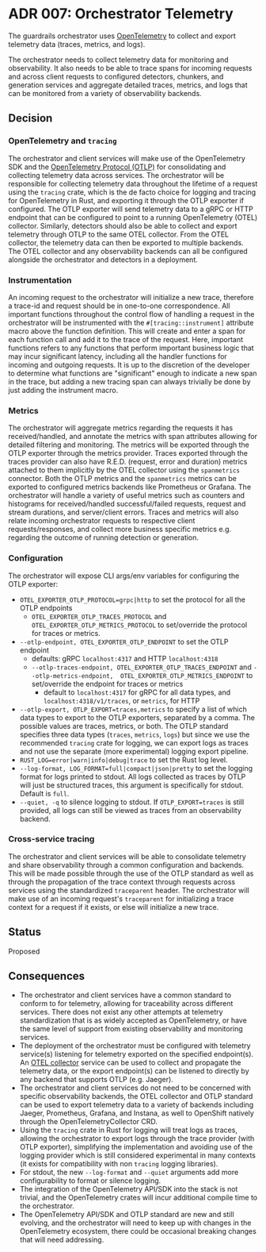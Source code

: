 # ADR 007: Orchestrator Telemetry

The guardrails orchestrator uses [OpenTelemetry](https://opentelemetry.io/) to collect and export telemetry data (traces, metrics, and logs).

The orchestrator needs to collect telemetry data for monitoring and observability. It also needs to be able to trace
spans for incoming requests and across client requests to configured detectors, chunkers, and generation services and 
aggregate detailed traces, metrics, and logs that can be monitored from a variety of observability backends.

## Decision

### OpenTelemetry and `tracing`

The orchestrator and client services will make use of the OpenTelemetry SDK and the [OpenTelemetry Protocol (OTLP)](https://opentelemetry.io/docs/specs/otel/protocol/)
for consolidating and collecting telemetry data across services. The orchestrator will be responsible for collecting
telemetry data throughout the lifetime of a request using the `tracing` crate, which is the de facto choice for logging
and tracing for OpenTelemetry in Rust, and exporting it through the OTLP exporter if configured. The OTLP exporter will
send telemetry data to a gRPC or HTTP endpoint that can be configured to point to a running OpenTelemetry (OTEL) collector.
Similarly, detectors should also be able to collect and export telemetry through OTLP to the same OTEL collector.
From the OTEL collector, the telemetry data can then be exported to multiple backends. The OTEL collector and
any observability backends can all be configured alongside the orchestrator and detectors in a deployment.

### Instrumentation
An incoming request to the orchestrator will initialize a new trace, therefore a trace-id and request should be in
one-to-one correspondence. All important functions throughout the control flow of handling a request in the orchestrator
will be instrumented with the `#[tracing::instrument]` attribute macro above the function definition. This will create
and enter a span for each function call and add it to the trace of the request. Here, important functions refers to any
functions that perform important business logic that may incur significant latency, including all the handler functions
for incoming and outgoing requests. It is up to the discretion of the developer to determine what functions are
"significant" enough to indicate a new span in the trace, but adding a new tracing span can always trivially be done by
just adding the instrument macro.

### Metrics
The orchestrator will aggregate metrics regarding the requests it has received/handled, and annotate the metrics with
span attributes allowing for detailed filtering and monitoring. The metrics will be exported through the OTLP exporter
through the metrics provider. Traces exported through the traces provider can also have R.E.D. (request, error and
duration) metrics attached to them implicitly by the OTEL collector using the `spanmetrics` connector. Both the OTLP
metrics and the `spanmetrics` metrics can be exported to configured metrics backends like Prometheus or Grafana.
The orchestrator will handle a variety of useful metrics such as counters and histograms for received/handled 
successful/failed requests, request and stream durations, and server/client errors. Traces and metrics will also relate
incoming orchestrator requests to respective client requests/responses, and collect more business specific metrics
e.g. regarding the outcome of running detection or generation.

### Configuration
The orchestrator will expose CLI args/env variables for configuring the OTLP exporter:
- `OTEL_EXPORTER_OTLP_PROTOCOL=grpc|http` to set the protocol for all the OTLP endpoints
  - `OTEL_EXPORTER_OTLP_TRACES_PROTOCOL` and `OTEL_EXPORTER_OTLP_METRICS_PROTOCOL` to set/override the protocol for
    traces or metrics.
- `--otlp-endpoint, OTEL_EXPORTER_OTLP_ENDPOINT` to set the OTLP endpoint 
  - defaults: gRPC `localhost:4317` and HTTP `localhost:4318`
  - `--otlp-traces-endpoint, OTEL_EXPORTER_OTLP_TRACES_ENDPOINT` and `--otlp-metrics-endpoint, 
    OTEL_EXPORTER_OTLP_METRICS_ENDPOINT` to set/override the endpoint for traces or metrics
    - default to `localhost:4317` for gRPC for all data types, and `localhost:4318/v1/traces`, or `metrics`, for HTTP
- `--otlp-export, OTLP_EXPORT=traces,metrics` to specify a list of which data types to export to the OTLP exporters, separated by a
  comma. The possible values are traces, metrics, or both. The OTLP standard specifies three data types (`traces`, 
  `metrics`, `logs`) but since we use the recommended `tracing` crate for logging, we can export logs as traces and
  not use the separate (more experimental) logging export pipeline.
- `RUST_LOG=error|warn|info|debug|trace` to set the Rust log level.
- `--log-format, LOG_FORMAT=full|compact|json|pretty` to set the logging format for logs printed to stdout. All logs collected as
  traces by OTLP will just be structured traces, this argument is specifically for stdout. Default is `full`.
- `--quiet, -q` to silence logging to stdout. If `OTLP_EXPORT=traces` is still provided, all logs can still be viewed
  as traces from an observability backend.

### Cross-service tracing
The orchestrator and client services will be able to consolidate telemetry and share observability through a common
configuration and backends. This will be made possible through the use of the OTLP standard as well as through the
propagation of the trace context through requests across services using the standardized `traceparent` header. The
orchestrator will make use of an incoming request's `traceparent` for initializing a trace context for a request if
it exists, or else will initialize a new trace. 

## Status

Proposed

## Consequences

- The orchestrator and client services have a common standard to conform to for telemetry, allowing for traceability
  across different services. There does not exist any other attempts at telemetry standardization that is as widely
  accepted as OpenTelemetry, or have the same level of support from existing observability and monitoring services.
- The deployment of the orchestrator must be configured with telemetry service(s) listening for telemetry exported on
  the specified endpoint(s). An [OTEL collector](https://opentelemetry.io/docs/collector/) service can be used to 
  collect and propagate the telemetry data, or the export endpoint(s) can be listened to directly by any backend that 
  supports OTLP (e.g. Jaeger).
- The orchestrator and client services do not need to be concerned with specific observability backends, the OTEL
  collector and OTLP standard can be used to export telemetry data to a variety of backends including Jaeger,
  Prometheus, Grafana, and Instana, as well to OpenShift natively through the OpenTelemetryCollector CRD.
- Using the `tracing` crate in Rust for logging will treat logs as traces, allowing the orchestrator to export logs
  through the trace provider (with OTLP exporter), simplifying the implementation and avoiding use of the logging
  provider which is still considered experimental in many contexts (it exists for compatibility with non `tracing`
  logging libraries).
- For stdout, the new `--log-format` and `--quiet` arguments add more configurability to format or silence logging.
- The integration of the OpenTelemetry API/SDK into the stack is not trivial, and the OpenTelemetry crates will incur
  additional compile time to the orchestrator.
- The OpenTelemetry API/SDK and OTLP standard are new and still evolving, and the orchestrator will need to keep up
  with changes in the OpenTelemetry ecosystem, there could be occasional breaking changes that will need addressing.